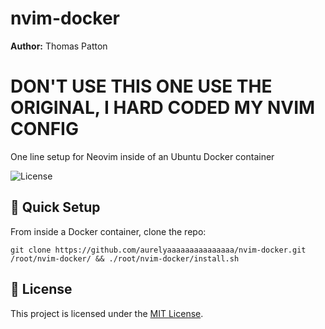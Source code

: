 # nvim-docker
**Author:** Thomas Patton
# DON'T USE THIS ONE USE THE ORIGINAL, I HARD CODED MY NVIM CONFIG

One line setup for Neovim inside of an Ubuntu Docker container

![License](https://img.shields.io/badge/license-MIT-blue.svg)

## 🚀 Quick Setup 
From inside a Docker container, clone the repo:

```
git clone https://github.com/aurelyaaaaaaaaaaaaaaa/nvim-docker.git /root/nvim-docker/ && ./root/nvim-docker/install.sh
```

## 📄 License
This project is licensed under the [MIT License](LICENSE).

